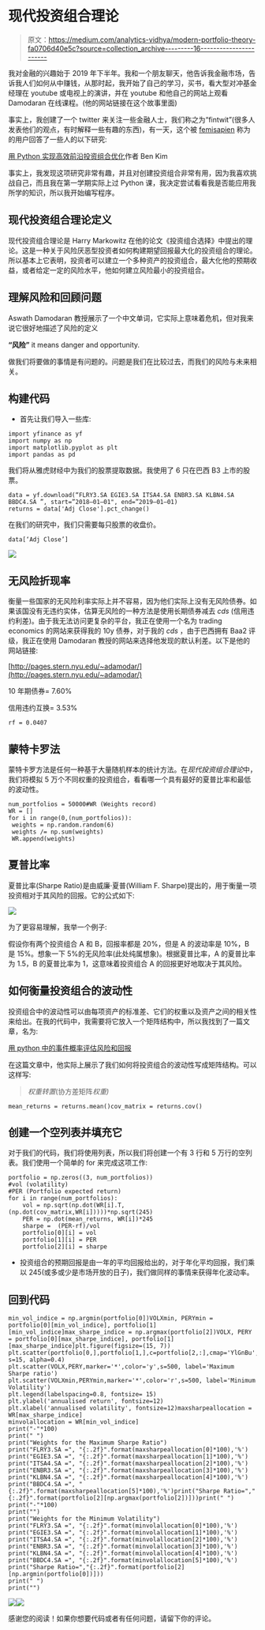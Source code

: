 # 现代投资组合理论

> 原文：<https://medium.com/analytics-vidhya/modern-portfolio-theory-fa0706d40e5c?source=collection_archive---------16----------------------->

我对金融的兴趣始于 2019 年下半年。我和一个朋友聊天，他告诉我金融市场，告诉我人们如何从中赚钱，从那时起，我开始了自己的学习，买书，看大型对冲基金经理在 youtube 或电视上的演讲，并在 youtube 和他自己的网站上观看 Damodaran 在线课程。(他的网站链接在这个故事里面)

事实上，我创建了一个 twitter 来关注一些金融人士，我们称之为“fintwit”(很多人发表他们的观点，有时解释一些有趣的东西)，有一天，这个被 [femisapien](https://medium.com/u/96eefece1b3f?source=post_page-----fa0706d40e5c--------------------------------) 称为的用户回答了一些人的以下研究:

[用 Python 实现高效前沿投资组合优化](https://towardsdatascience.com/efficient-frontier-portfolio-optimisation-in-python-e7844051e7f)作者 Ben Kim

事实上，我发现这项研究非常有趣，并且对创建投资组合非常有用，因为我喜欢挑战自己，而且我在第一学期实际上过 Python 课，我决定尝试看看我是否能应用我所学的知识，所以我开始编写程序。

## 现代投资组合理论定义

现代投资组合理论是 Harry Markowitz 在他的论文《投资组合选择》中提出的理论。这是一种关于风险厌恶型投资者如何构建期望回报最大化的投资组合的理论。所以基本上它表明，投资者可以建立一个多种资产的投资组合，最大化他的预期收益，或者给定一定的风险水平，他如何建立风险最小的投资组合。

## 理解风险和回顾问题

Aswath Damodaran 教授展示了一个中文单词，它实际上意味着危机，但对我来说它很好地描述了风险的定义

**“风险”** it means danger and opportunity.

做我们将要做的事情是有问题的。问题是我们在比较过去，而我们的风险与未来相关。

## 构建代码

*   首先让我们导入一些库:

```
import yfinance as yf
import numpy as np
import matplotlib.pyplot as plt
import pandas as pd
```

我们将从雅虎财经中为我们的股票提取数据。我使用了 6 只在巴西 B3 上市的股票。

```
data = yf.download(“FLRY3.SA EGIE3.SA ITSA4.SA ENBR3.SA KLBN4.SA BBDC4.SA ”, start=”2018–01–01", end=”2019–01–01)
returns = data['Adj Close'].pct_change()
```

在我们的研究中，我们只需要每只股票的收盘价。

```
data[‘Adj Close’]
```

![](img/2e0095951d5ccca8e8509134084e38fe.png)

## 无风险折现率

衡量一些国家的无风险利率实际上并不容易，因为他们实际上没有无风险债券。如果该国没有无违约实体，估算无风险的一种方法是使用长期债券减去 *cds* (信用违约利差)。由于我无法访问更复杂的平台，我正在使用一个名为 trading economics 的网站来获得我的 10y 债券，对于我的 *cds* ，由于巴西拥有 Baa2 评级，我正在使用 Damodaran 教授的网站来选择他发现的默认利差。以下是他的网站链接:

[http://pages.stern.nyu.edu/~adamodar/](http://pages.stern.nyu.edu/~adamodar/)

10 年期债券= 7.60%

信用违约互换= 3.53%

```
rf = 0.0407
```

## 蒙特卡罗法

蒙特卡罗方法是任何一种基于大量随机样本的统计方法。在*现代投资组合理论*中，我们将模拟 5 万个不同权重的投资组合，看看哪一个具有最好的夏普比率和最低的波动性。

```
num_portfolios = 50000#WR (Weights record)
WR = []
for i in range(0,(num_portfolios)):
 weights = np.random.random(6)
 weights /= np.sum(weights)
 WR.append(weights)
```

## 夏普比率

夏普比率(Sharpe Ratio)是由威廉·夏普(William F. Sharpe)提出的，用于衡量一项投资相对于其风险的回报。它的公式如下:

![](img/49c24621640b6f5ff517d033ac115c35.png)

为了更容易理解，我举一个例子:

假设你有两个投资组合 A 和 B，回报率都是 20%，但是 A 的波动率是 10%，B 是 15%。想象一下 5%的无风险率(此处纯属想象)。根据夏普比率，A 的夏普比率为 1.5，B 的夏普比率为 1，这意味着投资组合 A 的回报更好地取决于其风险。

## 如何衡量投资组合的波动性

投资组合中的波动性可以由每项资产的标准差、它们的权重以及资产之间的相关性来给出。在我的代码中，我需要将它放入一个矩阵结构中，所以我找到了一篇文章，名为:

[用 python 中的事件概率评估风险和回报](/python-data/assessing-risks-and-return-with-probabilities-of-events-with-python-c564d9be4db4)

在这篇文章中，他实际上展示了我们如何将投资组合的波动性写成矩阵结构。可以这样写:

> *权重转置*(协方差矩阵*权重)*

```
mean_returns = returns.mean()cov_matrix = returns.cov()
```

## 创建一个空列表并填充它

对于我们的代码，我们将使用列表，所以我们将创建一个有 3 行和 5 万行的空列表。我们使用一个简单的 for 来完成这项工作:

```
portfolio = np.zeros((3, num_portfolios))
#vol (volatility)
#PER (Portfolio expected return)
for i in range(num_portfolios):
    vol = np.sqrt(np.dot(WR[i].T, (np.dot(cov_matrix,WR[i]))))*np.sqrt(245)
    PER = np.dot(mean_returns, WR[i])*245
    sharpe =  (PER-rf)/vol
    portfolio[0][i] = vol
    portfolio[1][i] = PER
    portfolio[2][i] = sharpe
```

*   投资组合的预期回报是由一年的平均回报给出的，对于年化平均回报，我们乘以 245(或多或少是市场开放的日子)，我们做同样的事情来获得年化波动率。

## 回到代码

```
min_vol_indice = np.argmin(portfolio[0])VOLXmin, PERYmin = portfolio[0][min_vol_indice], portfolio[1][min_vol_indice]max_sharpe_indice = np.argmax(portfolio[2])VOLX, PERY = portfolio[0][max_sharpe_indice], portfolio[1][max_sharpe_indice]plt.figure(figsize=(15, 7))
plt.scatter(portfolio[0,],portfolio[1,],c=portfolio[2,:],cmap='YlGnBu',marker='o', s=15, alpha=0.4)
plt.scatter(VOLX,PERY,marker='*',color='y',s=500, label='Maximum Sharpe ratio')
plt.scatter(VOLXmin,PERYmin,marker='*',color='r',s=500, label='Minimum Volatility')
plt.legend(labelspacing=0.8, fontsize= 15)
plt.ylabel('annualised return', fontsize=12)
plt.xlabel('annualised volatility', fontsize=12)maxsharpeallocation = WR[max_sharpe_indice]
minvolallocation = WR[min_vol_indice]
print("-"*100)
print(" ")
print("Weights for the Maximum Sharpe Ratio")
print("FLRY3.SA =", "{:.2f}".format(maxsharpeallocation[0]*100),'%')
print("EGIE3.SA =", "{:.2f}".format(maxsharpeallocation[1]*100),'%')
print("ITSA4.SA =", "{:.2f}".format(maxsharpeallocation[2]*100),'%')
print("ENBR3.SA =", "{:.2f}".format(maxsharpeallocation[3]*100),'%')
print("KLBN4.SA =", "{:.2f}".format(maxsharpeallocation[4]*100),'%')
print("BBDC4.SA =", "{:.2f}".format(maxsharpeallocation[5]*100),'%')print("Sharpe Ratio=","{:.2f}".format(portfolio[2][np.argmax(portfolio[2])]))print(" ")
print("-"*100)
print("")
print("Weights for the Minimum Volatility")
print("FLRY3.SA =", "{:.2f}".format(minvolallocation[0]*100),'%')
print("EGIE3.SA =", "{:.2f}".format(minvolallocation[1]*100),'%')
print("ITSA4.SA =", "{:.2f}".format(minvolallocation[2]*100),'%')
print("ENBR3.SA =", "{:.2f}".format(minvolallocation[3]*100),'%')
print("KLBN4.SA =", "{:.2f}".format(minvolallocation[4]*100),'%')
print("BBDC4.SA =", "{:.2f}".format(minvolallocation[5]*100),'%')
print("Sharpe Ratio=","{:.2f}".format(portfolio[2][np.argmin(portfolio[0])]))
print(" ")
print("")
```

![](img/39b2d9b2d45ef5a3b5d4db8fd21c6a6b.png)![](img/9571ace31eab7358de867841aa777f52.png)

感谢您的阅读！如果你想要代码或者有任何问题，请留下你的评论。